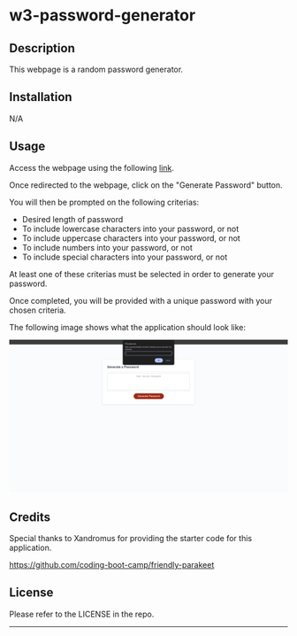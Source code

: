 # w3-password-generator

## Description

This webpage is a random password generator. 


## Installation

N/A


## Usage

Access the webpage using the following [link](https://trahy.github.io/w3-password-generator/).

Once redirected to the webpage, click on the "Generate Password" button.

You will then be prompted on the following criterias:

* Desired length of password
* To include lowercase characters into your password, or not
* To include uppercase characters into your password, or not
* To include numbers into your password, or not
* To include special characters into your password, or not

At least one of these criterias must be selected in order to generate your password.

Once completed, you will be provided with a unique password with your chosen criteria.


The following image shows what the application should look like:

![screenshot of password generator website](assets/screenshot.PNG)


## Credits

Special thanks to Xandromus for providing the starter code for this application.

https://github.com/coding-boot-camp/friendly-parakeet


## License

Please refer to the LICENSE in the repo.

---
